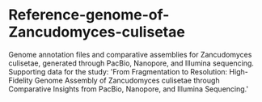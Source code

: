 # Reference-genome-of-Zancudomyces-culisetae
Genome annotation files and comparative assemblies for Zancudomyces culisetae, generated through PacBio, Nanopore, and Illumina sequencing. Supporting data for the study: 'From Fragmentation to Resolution: High-Fidelity Genome Assembly of Zancudomyces culisetae through Comparative Insights from PacBio, Nanopore, and Illumina Sequencing.'
